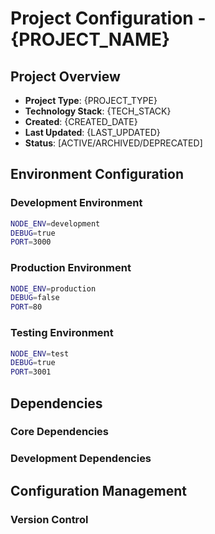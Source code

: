 # Project Configuration - {PROJECT_NAME}

## Project Overview
- **Project Type**: {PROJECT_TYPE}
- **Technology Stack**: {TECH_STACK}
- **Created**: {CREATED_DATE}
- **Last Updated**: {LAST_UPDATED}
- **Status**: [ACTIVE/ARCHIVED/DEPRECATED]

## Environment Configuration

### Development Environment
```bash
NODE_ENV=development
DEBUG=true
PORT=3000
```

### Production Environment
```bash
NODE_ENV=production
DEBUG=false
PORT=80
```

### Testing Environment
```bash
NODE_ENV=test
DEBUG=true
PORT=3001
```

## Dependencies

### Core Dependencies
<!-- Core dependencies and their versions -->

### Development Dependencies
<!-- Development dependencies and their versions -->

## Configuration Management

### Version Control
<!-- Version control strategy for configuration files --> 
